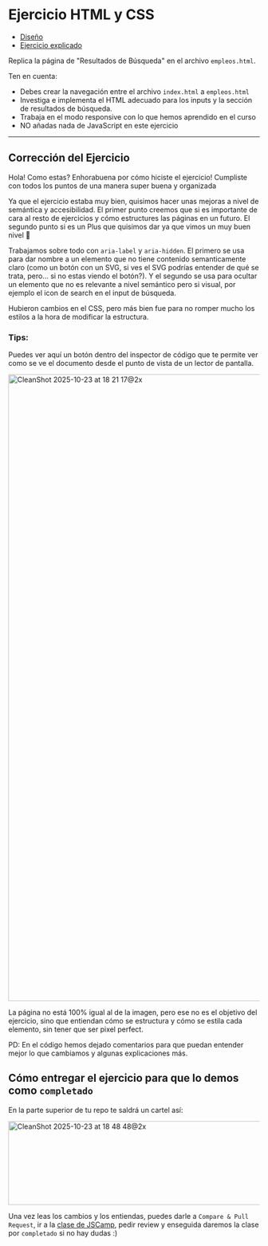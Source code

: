# Ejercicio HTML y CSS

- [Diseño](https://stitch.withgoogle.com/projects/7508115667617706440)
- [Ejercicio explicado](https://jscamp.dev/html-y-css/ejercicios-cursos)

Replica la página de "Resultados de Búsqueda" en el archivo `empleos.html`.

Ten en cuenta:

- Debes crear la navegación entre el archivo `index.html` a `empleos.html`
- Investiga e implementa el HTML adecuado para los inputs y la sección de resultados de búsqueda.
- Trabaja en el modo responsive con lo que hemos aprendido en el curso
- NO añadas nada de JavaScript en este ejercicio


---

## Corrección del Ejercicio

Hola! Como estas? Enhorabuena por cómo hiciste el ejercicio!
Cumpliste con todos los puntos de una manera super buena y organizada

Ya que el ejercicio estaba muy bien, quisimos hacer unas mejoras a nivel de semántica y accesibilidad. El primer punto creemos que si es importante de cara al resto de ejercicios y cómo estructures las páginas en un futuro. El segundo punto si es un Plus que quisimos dar ya que vimos un muy buen nivel 🙏

Trabajamos sobre todo con `aria-label` y `aria-hidden`. El primero se usa para dar nombre a un elemento que no tiene contenido semanticamente claro (como un botón con un SVG, si ves el SVG podrías entender de qué se trata, pero... si no estas viendo el botón?). Y el segundo se usa para ocultar un elemento que no es relevante a nivel semántico pero si visual, por ejemplo el icon de search en el input de búsqueda.

Hubieron cambios en el CSS, pero más bien fue para no romper mucho los estilos a la hora de modificar la estructura.

### Tips:

Puedes ver aquí un botón dentro del inspector de código que te permite ver como se ve el documento desde el punto de vista de un lector de pantalla.

<img width="1062" height="1258" alt="CleanShot 2025-10-23 at 18 21 17@2x" src="https://github.com/user-attachments/assets/2b23123f-2526-4d84-a15d-bdc61acfeb1f" />

La página no está 100% igual al de la imagen, pero ese no es el objetivo del ejercicio, sino que entiendan cómo se estructura y cómo se estila cada elemento, sin tener que ser pixel perfect.

PD: En el código hemos dejado comentarios para que puedan entender mejor lo que cambiamos y algunas explicaciones más.

## Cómo entregar el ejercicio para que lo demos como `completado`

En la parte superior de tu repo te saldrá un cartel así:

<img width="1862" height="168" alt="CleanShot 2025-10-23 at 18 48 48@2x" src="https://github.com/user-attachments/assets/e1fac7a0-c04a-44a6-9059-0fc447b74c14" />

Una vez leas los cambios y los entiendas, puedes darle a `Compare & Pull Request`, ir a la [clase de JSCamp](https://www.jscamp.dev/html-y-css/entregar-ejercicios), pedir review y enseguida daremos la clase por `completado` si no hay dudas :)